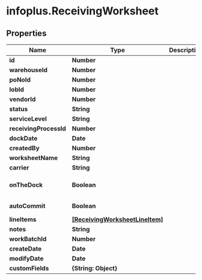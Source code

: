 # infoplus.ReceivingWorksheet

## Properties
Name | Type | Description | Notes
------------ | ------------- | ------------- | -------------
**id** | **Number** |  | [optional] 
**warehouseId** | **Number** |  | 
**poNoId** | **Number** |  | [optional] 
**lobId** | **Number** |  | [optional] 
**vendorId** | **Number** |  | [optional] 
**status** | **String** |  | [optional] 
**serviceLevel** | **String** |  | 
**receivingProcessId** | **Number** |  | [optional] 
**dockDate** | **Date** |  | [optional] 
**createdBy** | **Number** |  | [optional] 
**worksheetName** | **String** |  | 
**carrier** | **String** |  | [optional] 
**onTheDock** | **Boolean** |  | [optional] [default to false]
**autoCommit** | **Boolean** |  | [default to false]
**lineItems** | [**[ReceivingWorksheetLineItem]**](ReceivingWorksheetLineItem.md) |  | [optional] 
**notes** | **String** |  | [optional] 
**workBatchId** | **Number** |  | [optional] 
**createDate** | **Date** |  | [optional] 
**modifyDate** | **Date** |  | [optional] 
**customFields** | **{String: Object}** |  | [optional] 


